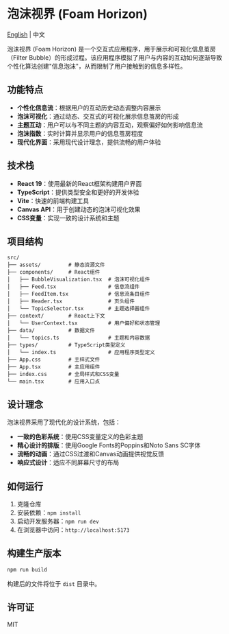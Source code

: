# 泡沫视界 (Foam Horizon)

[English](./README_EN.md) | 中文

泡沫视界 (Foam Horizon) 是一个交互式应用程序，用于展示和可视化信息茧房（Filter Bubble）的形成过程。该应用程序模拟了用户与内容的互动如何逐渐导致个性化算法创建"信息泡沫"，从而限制了用户接触到的信息多样性。

## 功能特点

- **个性化信息流**：根据用户的互动历史动态调整内容展示
- **泡沫可视化**：通过动态、交互式的可视化展示信息茧房的形成
- **主题互动**：用户可以与不同主题的内容互动，观察偏好如何影响信息流
- **泡沫指数**：实时计算并显示用户的信息茧房程度
- **现代化界面**：采用现代设计理念，提供流畅的用户体验

## 技术栈

- **React 19**：使用最新的React框架构建用户界面
- **TypeScript**：提供类型安全和更好的开发体验
- **Vite**：快速的前端构建工具
- **Canvas API**：用于创建动态的泡沫可视化效果
- **CSS变量**：实现一致的设计系统和主题

## 项目结构

```
src/
├── assets/         # 静态资源文件
├── components/     # React组件
│   ├── BubbleVisualization.tsx  # 泡沫可视化组件
│   ├── Feed.tsx                 # 信息流组件
│   ├── FeedItem.tsx             # 信息流条目组件
│   ├── Header.tsx               # 页头组件
│   └── TopicSelector.tsx        # 主题选择器组件
├── context/        # React上下文
│   └── UserContext.tsx          # 用户偏好和状态管理
├── data/           # 数据文件
│   └── topics.ts                # 主题和内容数据
├── types/          # TypeScript类型定义
│   └── index.ts                 # 应用程序类型定义
├── App.css         # 主样式文件
├── App.tsx         # 主应用组件
├── index.css       # 全局样式和CSS变量
└── main.tsx        # 应用入口点
```

## 设计理念

泡沫视界采用了现代化的设计系统，包括：

- **一致的色彩系统**：使用CSS变量定义的色彩主题
- **精心设计的排版**：使用Google Fonts的Poppins和Noto Sans SC字体
- **流畅的动画**：通过CSS过渡和Canvas动画提供视觉反馈
- **响应式设计**：适应不同屏幕尺寸的布局

## 如何运行

1. 克隆仓库
2. 安装依赖：`npm install`
3. 启动开发服务器：`npm run dev`
4. 在浏览器中访问：`http://localhost:5173`

## 构建生产版本

```bash
npm run build
```

构建后的文件将位于 `dist` 目录中。

## 许可证

MIT
